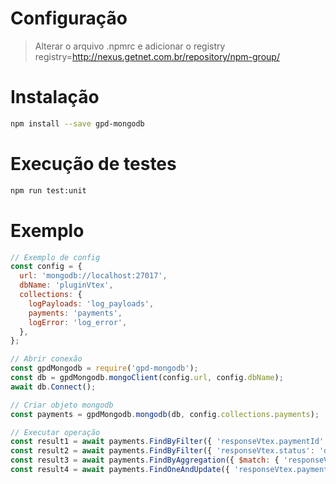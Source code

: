 # Configuração
> Alterar o arquivo .npmrc e adicionar o registry
registry=http://nexus.getnet.com.br/repository/npm-group/

# Instalação
```sh
npm install --save gpd-mongodb
```

# Execução de testes
```sh
npm run test:unit
```

# Exemplo
```js
// Exemplo de config
const config = {
  url: 'mongodb://localhost:27017',
  dbName: 'pluginVtex',
  collections: {
    logPayloads: 'log_payloads',
    payments: 'payments',
    logError: 'log_error',
  },
};

// Abrir conexão
const gpdMongodb = require('gpd-mongodb');
const db = gpdMongodb.mongoClient(config.url, config.dbName);
await db.Connect();

// Criar objeto mongodb
const payments = gpdMongodb.mongodb(db, config.collections.payments);

// Executar operação
const result1 = await payments.FindByFilter({ 'responseVtex.paymentId': '3CD3E27FEA9840CAA293126A8BC9ABB3' });
const result2 = await payments.FindByFilter({ 'responseVtex.status': 'denied' }, {}, { limit: 5 });
const result3 = await payments.FindByAggregation({ $match: { 'responseVtex.status': 'denied' } });
const result4 = await payments.FindOneAndUpdate({ 'responseVtex.paymentId': '3CD3E27FEA9840CAA293126A8BC9ABB3' }, { $set: { 'responseVtex.status': 'denied' } });
```